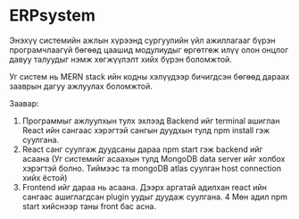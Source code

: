 # ERPsystem
Энэхүү системийн ажлын хүрээнд сургуулийн үйл ажиллагааг бүрэн програмчлаагүй бөгөөд цаашид модулиудыг өргөтгөж илүү олон онцлог давуу талуудыг нэмж хөгжүүлэлт хийх бүрэн боломжтой.

Уг систем нь MERN stack ийн кодны хэлүүдээр бичигдсэн бөгөөд дараах зааврын дагуу ажлуулах боломжтой.

Заавар:

1. Программыг ажлуулхын тулх эхлээд Backend ийг terminal ашиглан React ийн сангаас хэрэгтэй сангын дуудхын тулд npm install гэж суулгана.
2. React санг суулгаж дуудсаны дараа npm start гэж backend ийг асаана (Уг системийг асаахын тулд MongoDB data server ийг холбох хэрэгтэй болно. Тиймээс та mongoDB atlas суулган host connection хийх ёстой)
3. Frontend ийг дараа нь асаана. Дээрх аргатай адилхан react ийн сангаас ашиглагдсан plugin уудыг дуудаж суулгана.
4 Мөн адил npm start хийснээр таны front бас асна. 
